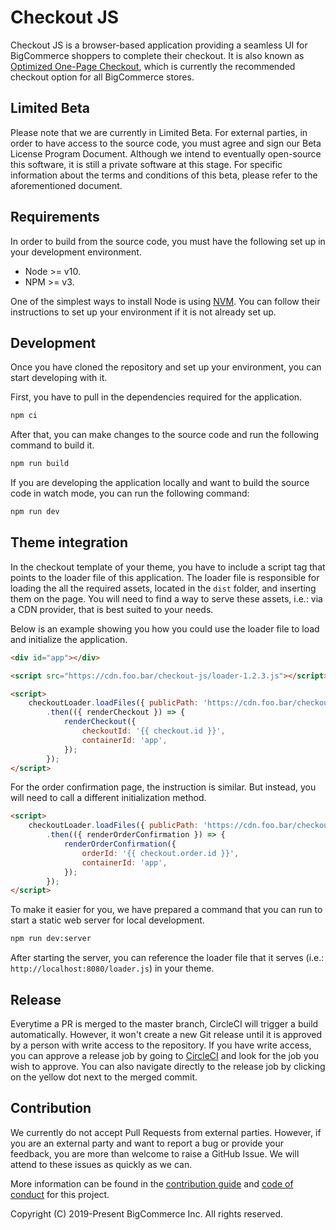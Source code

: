# Checkout JS

Checkout JS is a browser-based application providing a seamless UI for BigCommerce shoppers to complete their checkout. It is also known as [Optimized One-Page Checkout](https://support.bigcommerce.com/s/article/Optimized-Single-Page-Checkout), which is currently the recommended checkout option for all BigCommerce stores.

## Limited Beta

Please note that we are currently in Limited Beta. For external parties, in order to have access to the source code, you must agree and sign our Beta License Program Document. Although we intend to eventually open-source this software, it is still a private software at this stage. For specific information about the terms and conditions of this beta, please refer to the aforementioned document.

## Requirements

In order to build from the source code, you must have the following set up in your development environment.

* Node >= v10.
* NPM >= v3.

One of the simplest ways to install Node is using [NVM](https://github.com/nvm-sh/nvm#installation-and-update). You can follow their instructions to set up your environment if it is not already set up.

## Development

Once you have cloned the repository and set up your environment, you can start developing with it. 

First, you have to pull in the dependencies required for the application.

```sh
npm ci
```

After that, you can make changes to the source code and run the following command to build it.

```sh
npm run build
```

If you are developing the application locally and want to build the source code in watch mode, you can run the following command:

```sh
npm run dev
```

## Theme integration

In the checkout template of your theme, you have to include a script tag that points to the loader file of this application. The loader file is responsible for loading the all the required assets, located in the `dist` folder, and inserting them on the page. You will need to find a way to serve these assets, i.e.: via a CDN provider, that is best suited to your needs.

Below is an example showing you how you could use the loader file to load and initialize the application.

```html
<div id="app"></div>

<script src="https://cdn.foo.bar/checkout-js/loader-1.2.3.js"></script>

<script>
    checkoutLoader.loadFiles({ publicPath: 'https://cdn.foo.bar/checkout-js/' })
        .then(({ renderCheckout }) => {
            renderCheckout({
                checkoutId: '{{ checkout.id }}',
                containerId: 'app',
            });
        });
</script>
```

For the order confirmation page, the instruction is similar. But instead, you will need to call a different initialization method.

```html
<script>
    checkoutLoader.loadFiles({ publicPath: 'https://cdn.foo.bar/checkout-js/' })
        .then(({ renderOrderConfirmation }) => {
            renderOrderConfirmation({
                orderId: '{{ checkout.order.id }}',
                containerId: 'app',
            });
        });
</script>
```

To make it easier for you, we have prepared a command that you can run to start a static web server for local development.

```sh
npm run dev:server
```

After starting the server, you can reference the loader file that it serves (i.e.: `http://localhost:8080/loader.js`) in your theme.


## Release

Everytime a PR is merged to the master branch, CircleCI will trigger a build automatically. However, it won't create a new Git release until it is approved by a person with write access to the repository. If you have write access, you can approve a release job by going to [CircleCI](https://circleci.com/gh/bigcommerce/workflows/checkout-js/tree/master) and look for the job you wish to approve. You can also navigate directly to the release job by clicking on the yellow dot next to the merged commit.


## Contribution

We currently do not accept Pull Requests from external parties. However, if you are an external party and want to report a bug or provide your feedback, you are more than welcome to raise a GitHub Issue. We will attend to these issues as quickly as we can. 

More information can be found in the [contribution guide](CONTRIBUTING.md) and [code of conduct](CODE_OF_CONDUCT.md) for this project.


Copyright (C) 2019-Present BigCommerce Inc. All rights reserved.
